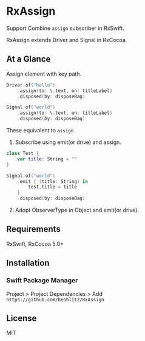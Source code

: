 # RxAssign

Support Combine `assign` subscriber in RxSwift.

RxAssign extends Driver and Signal in RxCocoa.

## At a Glance

Assign element with key path.
```swift
Driver.of("hello")
    .assign(to: \.text, on: titleLabel)
    .disposed(by: disposeBag)
```

```swift
Signal.of("world")
    .assign(to: \.text, on: titleLabel)
    .disposed(by: disposeBag)
```

These equivalent to `assign`
1. Subscribe using emit(or drive) and assign.
```swift
class Test {
    var title: String = ""
}

Signal.of("world")
    .emit { (title: String) in
        test.title = title
    }
    .disposed(by: disposeBag)
```

2. Adopt ObserverType in Object and emit(or drive).


## Requirements
RxSwift, RxCocoa 5.0+ 

## Installation <a id="Installation"></a>

### Swift Package Manager
Project > Project Dependencies > Add &nbsp; `https://github.com/heoblitz/RxAssign`  


## License
MIT
